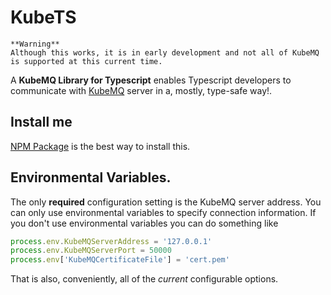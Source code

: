 
# KubeTS
```
**Warning**
Although this works, it is in early development and not all of KubeMQ is supported at this current time.
```
A **KubeMQ Library for Typescript** enables Typescript developers to communicate with [KubeMQ](https://kubemq.io/) server in a, mostly, type-safe way!.

## Install me
[NPM Package](https://www.npmjs.com/package/kubets) is the best way to install this.

## Environmental Variables.
The only **required** configuration setting is the KubeMQ server address.
You can only use environmental variables to specify connection information. If you don't use environmental variables you can do something like
```ts
process.env.KubeMQServerAddress = '127.0.0.1'
process.env.KubeMQServerPort = 50000
process.env['KubeMQCertificateFile'] = 'cert.pem'
```
That is also, conveniently,  all of the *current* configurable options.

